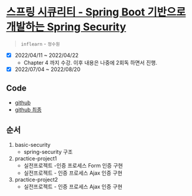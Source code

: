 # [스프링 시큐리티 - Spring Boot 기반으로 개발하는 Spring Security](https://www.inflearn.com/course/%EC%BD%94%EC%96%B4-%EC%8A%A4%ED%94%84%EB%A7%81-%EC%8B%9C%ED%81%90%EB%A6%AC%ED%8B%B0/dashboard)

> `inflearn` - `정수원`

- [x] 2022/04/11 ~ 2022/04/22
  - Chapter 4 까지 수강. 이후 내용은 나중에 2회독 하면서 진행.
- [x] 2022/07/04 ~ 2022/08/20

## Code

- [github](https://github.com/onjsdnjs/corespringsecurity)
- [github 최종](https://github.com/onjsdnjs/corespringsecurityfinal)

## 순서

1. basic-security
   - spring-security 구조
2. practice-project1
   - 실전프로젝트 -인증 프로세스 Form 인증 구현
   - 실전프로젝트 - 인증 프로세스 Ajax 인증 구현
3. practice-project2
   - 실전프로젝트 - 인증 프로세스 Ajax 인증 구현
